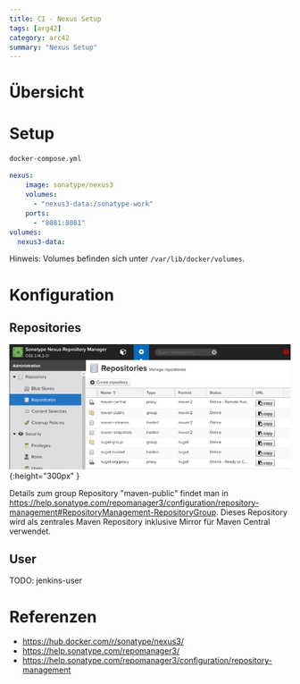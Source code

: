 ```yaml
---
title: CI - Nexus Setup
tags: [arg42]
category: arc42
summary: "Nexus Setup"
---
```


# Übersicht

# Setup

`docker-compose.yml`
~~~yml
nexus:
    image: sonatype/nexus3
    volumes:
      - "nexus3-data:/sonatype-work"
    ports:
      - "8081:8081"
volumes:
  nexus3-data:
~~~

Hinweis: Volumes befinden sich unter `/var/lib/docker/volumes`.


# Konfiguration

## Repositories
![Nexus repositories](08_05_100_nexus/nexus_default_repositories.png "Nexus Repositories"){:height="300px" }

Details zum group Repository "maven-public" findet man in 
<https://help.sonatype.com/repomanager3/configuration/repository-management#RepositoryManagement-RepositoryGroup>. Dieses Repository 
wird als zentrales Maven Repository inklusive Mirror für Maven Central verwendet.

## User

TODO: jenkins-user

# Referenzen

* <https://hub.docker.com/r/sonatype/nexus3/>
* <https://help.sonatype.com/repomanager3/>  
* <https://help.sonatype.com/repomanager3/configuration/repository-management>  